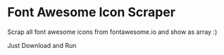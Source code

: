 Font Awesome Icon Scraper
========================

Scrap all font awesome icons from fontawesome.io and show as array :)

Just Download and Run
